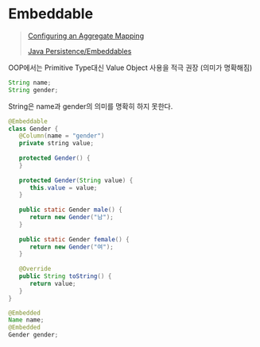 # Embeddable

> [Configuring an Aggregate Mapping](https://docs.oracle.com/cd/E16439\_01/doc.1013/e13981/cmp30cfg011.htm)
>
> [Java Persistence/Embeddables](https://en.wikibooks.org/wiki/Java\_Persistence/Embeddables)

OOP에서는 Primitive Type대신 Value Object 사용을 적극 권장 (의미가 명확해짐)

```java
String name;
String gender;
```

String은 name과 gender의 의미를 명확히 하지 못한다.

```java
@Embeddable
class Gender {
   @Column(name = "gender")
   private string value;
   
   protected Gender() {
   }
   
   protected Gender(String value) {
      this.value = value;
   }
   
   public static Gender male() {
      return new Gender("남");
   }
   
   public static Gender female() {
      return new Gender("여");
   }
   
   @Override
   public String toString() {
      return value;
   }
}
```

```java
@Embedded
Name name;
@Embedded
Gender gender;
```
